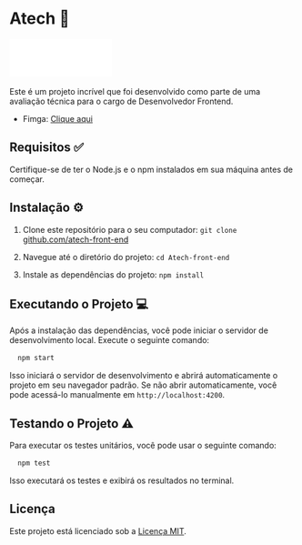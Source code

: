 # Atech 💼

<img src="https://github.com/Antonio-Jefferson/Atech-front-end/blob/main/src/assets/images/atech-logo.png" alt="logo">

Este é um projeto incrível que foi desenvolvido como parte de uma avaliação técnica para o cargo de Desenvolvedor Frontend.

- Fimga: [Clique aqui](https://www.figma.com/design/nyq5l1v7w0gPDXaCH76DsY/Untitled?node-id=0-1&t=YiTQwUdOVtDaphEb-1)

## Requisitos  ✅

Certifique-se de ter o Node.js e o npm instalados em sua máquina antes de começar.

## Instalação ⚙️

1. Clone este repositório para o seu computador: `git clone` [github.com/atech-front-end](git@github.com:Antonio-Jefferson/Atech-front-end.git)

2. Navegue até o diretório do projeto: `cd Atech-front-end`

3. Instale as dependências do projeto: `npm install`

## Executando o Projeto 💻

Após a instalação das dependências, você pode iniciar o servidor de desenvolvimento local. Execute o seguinte comando:

```bash
  npm start
```

Isso iniciará o servidor de desenvolvimento e abrirá automaticamente o projeto em seu navegador padrão. Se não abrir automaticamente, você pode acessá-lo manualmente em `http://localhost:4200`.

## Testando o Projeto ⚠️

Para executar os testes unitários, você pode usar o seguinte comando:

```bash
  npm test
```

Isso executará os testes e exibirá os resultados no terminal.

## Licença

Este projeto está licenciado sob a [Licença MIT](LICENSE).
